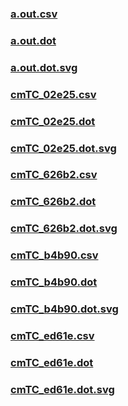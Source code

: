 ### [a.out.csv](a.out.csv)
### [a.out.dot](a.out.dot)
### [a.out.dot.svg](a.out.dot.svg)
### [cmTC_02e25.csv](cmTC_02e25.csv)
### [cmTC_02e25.dot](cmTC_02e25.dot)
### [cmTC_02e25.dot.svg](cmTC_02e25.dot.svg)
### [cmTC_626b2.csv](cmTC_626b2.csv)
### [cmTC_626b2.dot](cmTC_626b2.dot)
### [cmTC_626b2.dot.svg](cmTC_626b2.dot.svg)
### [cmTC_b4b90.csv](cmTC_b4b90.csv)
### [cmTC_b4b90.dot](cmTC_b4b90.dot)
### [cmTC_b4b90.dot.svg](cmTC_b4b90.dot.svg)
### [cmTC_ed61e.csv](cmTC_ed61e.csv)
### [cmTC_ed61e.dot](cmTC_ed61e.dot)
### [cmTC_ed61e.dot.svg](cmTC_ed61e.dot.svg)
